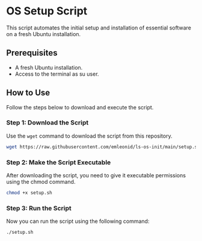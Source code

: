 # OS Setup Script

This script automates the initial setup and installation of essential software on a fresh Ubuntu installation.

## Prerequisites

- A fresh Ubuntu installation.
- Access to the terminal as su user.

## How to Use

Follow the steps below to download and execute the script.

### Step 1: Download the Script

Use the `wget` command to download the script from this repository.

```bash
wget https://raw.githubusercontent.com/emleonid/ls-os-init/main/setup.sh
```

### Step 2: Make the Script Executable
After downloading the script, you need to give it executable permissions using the chmod command.

```bash
chmod +x setup.sh
```

### Step 3: Run the Script
Now you can run the script using the following command:

```bash
./setup.sh
```
